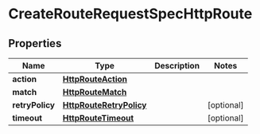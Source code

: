 

# CreateRouteRequestSpecHttpRoute


## Properties

| Name | Type | Description | Notes |
|------------ | ------------- | ------------- | -------------|
|**action** | [**HttpRouteAction**](HttpRouteAction.md) |  |  |
|**match** | [**HttpRouteMatch**](HttpRouteMatch.md) |  |  |
|**retryPolicy** | [**HttpRouteRetryPolicy**](HttpRouteRetryPolicy.md) |  |  [optional] |
|**timeout** | [**HttpRouteTimeout**](HttpRouteTimeout.md) |  |  [optional] |



